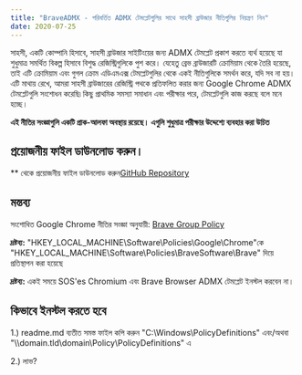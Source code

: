 ```yaml
---
title: "BraveADMX - পরিবর্তিত ADMX টেমপ্লেটগুলির সাথে সাহসী ব্রাউজার নীতিগুলির নিয়ন্ত্রণ নিন"
date: 2020-07-25
---
```



সাহসী, একটি কোম্পানি হিসাবে, সাহসী ব্রাউজার সাইটিংয়ের জন্য ADMX টেমপ্লেট প্রকাশ করতে ব্যর্থ হয়েছে যা শুধুমাত্র সমর্থিত বিকল্প হিসাবে বিশুদ্ধ রেজিস্ট্রিগুলিকে পুশ করে।
যেহেতু ব্রেভ ব্রাউজারটি ক্রোমিয়াম থেকে তৈরি হয়েছে, তাই এটি ক্রোমিয়াম এবং গুগল ক্রোম এডিএমএক্স টেমপ্লেটগুলির থেকে একই নীতিগুলিকে সমর্থন করে, যদি সব না হয়।
এটি মাথায় রেখে, আমরা সাহসী ব্রাউজারের রেজিস্ট্রি পথকে প্রতিফলিত করার জন্য Google Chrome ADMX টেমপ্লেটগুলি সংশোধন করেছি৷ কিছু প্রাথমিক সমস্যা সমাধান এবং পরীক্ষার পরে, টেমপ্লেটগুলি কাজ করছে বলে মনে হচ্ছে।

**এই নীতির সংজ্ঞাগুলি একটি প্রাক-আলফা অবস্থায় রয়েছে। এগুলি শুধুমাত্র পরীক্ষার উদ্দেশ্যে ব্যবহার করা উচিত**

## প্রয়োজনীয় ফাইল ডাউনলোড করুন।

** থেকে প্রয়োজনীয় ফাইল ডাউনলোড করুন[GitHub Repository](https://github.com/simeononsecurity/BraveADMX)

## মন্তব্য

সংশোধিত Google Chrome নীতির সংজ্ঞা অনুযায়ী:
[Brave Group Policy](https://support.brave.com/hc/en-us/articles/360039248271-Group-Policy)

**দ্রষ্টব্য:** "HKEY_LOCAL_MACHINE\Software\Policies\Google\Chrome"কে "HKEY_LOCAL_MACHINE\Software\Policies\BraveSoftware\Brave" দিয়ে প্রতিস্থাপন করা হয়েছে

**দ্রষ্টব্য:** একই সময়ে SOS'es Chromium এবং Brave Browser ADMX টেমপ্লেট ইনস্টল করবেন না।

## কিভাবে ইনস্টল করতে হবে

1.) readme.md ব্যতীত সমস্ত ফাইল কপি করুন "C:\Windows\PolicyDefinitions" এবং/অথবা "\\\domain.tld\domain\Policy\PolicyDefinitions" এ

2.) লাভ?